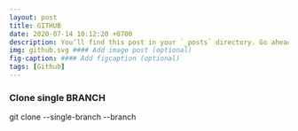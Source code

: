 ```yaml
---
layout: post
title: GITHUB
date: 2020-07-14 10:12:20 +0700
description: You’ll find this post in your `_posts` directory. Go ahead and edit it and re-build the site to see your changes. #### Add post description (optional)
img: github.svg #### Add image post (optional)
fig-caption: #### Add figcaption (optional)
tags: [Github]
---
```

### Clone single BRANCH
git clone --single-branch --branch <branchname> <remote-repo>
